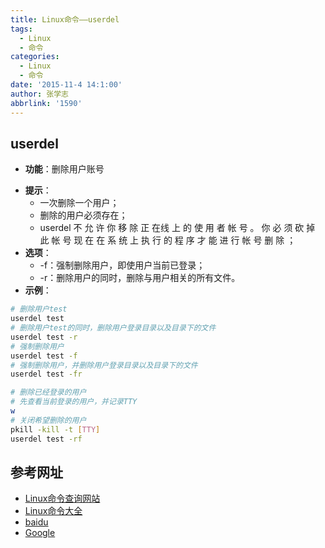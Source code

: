 ```yaml
---
title: Linux命令——userdel
tags:
  - Linux
  - 命令
categories:
  - Linux
  - 命令
date: '2015-11-4 14:1:00'
author: 张学志
abbrlink: '1590'
---
```





## userdel 
* **功能**：删除用户账号

<!-- more -->

* **提示**：
	* 一次删除一个用户；
	* 删除的用户必须存在；
	* userdel 不 允 许 你 移 除 正 在线 上 的 使 用 者 帐 号 。 你 必 须 砍 掉 此 帐 号 现 在 在 系 统 上 执 行 的 程 序 才 能 进 行 帐 号 删 除 ；
* **选项**： 
	* -f：强制删除用户，即使用户当前已登录；
	*  -r：删除用户的同时，删除与用户相关的所有文件。
* **示例**：
```bash
# 删除用户test
userdel test 
# 删除用户test的同时，删除用户登录目录以及目录下的文件
userdel test -r 
# 强制删除用户
userdel test -f 
# 强制删除用户，并删除用户登录目录以及目录下的文件
userdel test -fr

# 删除已经登录的用户
# 先查看当前登录的用户，并记录TTY
w
# 关闭希望删除的用户
pkill -kill -t [TTY]
userdel test -rf
```



## 参考网址
* [Linux命令查询网站](http://www.lx138.com/)
* [Linux命令大全](http://man.linuxde.net/)
* [baidu](http://baidu.com/)
* [Google](http://google.com.hk)